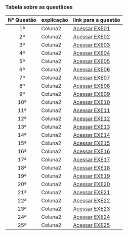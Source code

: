 ### Tabela sobre as questãoes

| N° Questão | explicação  | link para a questão |
|:------------:|-------------|-------------|
|      1ª      |   Coluna2   | [Acessar EXE01](EXE01)   |
|      2ª      |   Coluna2   | [Acessar EXE02](EXE02)   |
|      3ª      |   Coluna2   | [Acessar EXE03](EXE03)   |
|      4ª      |   Coluna2   | [Acessar EXE04](EXE04)   |
|      5ª      |   Coluna2   | [Acessar EXE05](EXE05)   |
|      6ª      |   Coluna2   | [Acessar EXE06](EXE06)   |
|      7ª      |   Coluna2   | [Acessar EXE07](EXE07)   |
|      8ª      |   Coluna2   | [Acessar EXE08](EXE08)   |
|      9ª      |   Coluna2   | [Acessar EXE09](EXE09)   |
|      10ª     |   Coluna2   | [Acessar EXE10](EXE10)   |
|      11ª     |   Coluna2   | [Acessar EXE11](EXE11)   |
|      12ª     |   Coluna2   | [Acessar EXE12](EXE12)   |
|      13ª     |   Coluna2   | [Acessar EXE13](EXE13)   |
|      14ª     |   Coluna2   | [Acessar EXE14](EXE14)   |
|      15ª     |   Coluna2   | [Acessar EXE15](EXE15)   |
|      16ª     |   Coluna2   | [Acessar EXE16](EXE16)   |
|      17ª     |   Coluna2   | [Acessar EXE17](EXE17)   |
|      18ª     |   Coluna2   | [Acessar EXE18](EXE18)   |
|      19ª     |   Coluna2   | [Acessar EXE19](EXE19)   |
|      20ª     |   Coluna2   | [Acessar EXE20](EXE20)   |
|      21ª     |   Coluna2   | [Acessar EXE21](EXE21)   |
|      22ª     |   Coluna2   | [Acessar EXE22](EXE22)   |
|      23ª     |   Coluna2   | [Acessar EXE23](EXE23)   |
|      24ª     |   Coluna2   | [Acessar EXE24](EXE24)   |
|      25ª     |   Coluna2   | [Acessar EXE25](EXE25)   |



